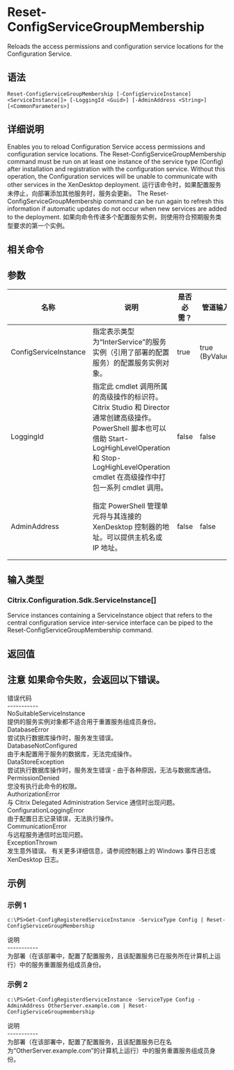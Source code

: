 # Reset-ConfigServiceGroupMembership

Reloads the access permissions and configuration service locations for the Configuration Service.

## 语法

    Reset-ConfigServiceGroupMembership [-ConfigServiceInstance] <ServiceInstance[]> [-LoggingId <Guid>] [-AdminAddress <String>] [<CommonParameters>]
    

## 详细说明

Enables you to reload Configuration Service access permissions and configuration service locations. The Reset-ConfigServiceGroupMembership command must be run on at least one instance of the service type (Config) after installation and registration with the configuration service. Without this operation, the Configuration services will be unable to communicate with other services in the XenDesktop deployment. 运行该命令时，如果配置服务未停止，向部署添加其他服务时，服务会更新。 The Reset-ConfigServiceGroupMembership command can be run again to refresh this information if automatic updates do not occur when new services are added to the deployment. 如果向命令传递多个配置服务实例，则使用符合预期服务类型要求的第一个实例。

## 相关命令

## 参数

| 名称                    | 说明                                                                                                                                                                     | 是否必需？ | 管道输入           | 默认值                                   |
| --------------------- | ---------------------------------------------------------------------------------------------------------------------------------------------------------------------- | ----- | -------------- | ------------------------------------- |
| ConfigServiceInstance | 指定表示类型为“InterService”的服务实例（引用了部署的配置服务）的配置服务实例对象。                                                                                                                       | true  | true (ByValue) |                                       |
| LoggingId             | 指定此 cmdlet 调用所属的高级操作的标识符。 Citrix Studio 和 Director 通常创建高级操作。 PowerShell 脚本也可以借助 Start-LogHighLevelOperation 和 Stop-LogHighLevelOperation cmdlet 在高级操作中打包一系列 cmdlet 调用。 | false | false          |                                       |
| AdminAddress          | 指定 PowerShell 管理单元将与其连接的 XenDesktop 控制器的地址。可以提供主机名或 IP 地址。                                                                                                             | false | false          | Localhost。一旦有 cmdlet 提供了某个值，此值将变为默认值。 |

## 输入类型

### Citrix.Configuration.Sdk.ServiceInstance[]  
Service instances containing a ServiceInstance object that refers to the central configuration service inter-service interface can be piped to the Reset-ConfigServiceGroupMembership command.

## 返回值

### 

## 注意 如果命令失败，会返回以下错误。  
错误代码  
\---\---\-----  
NoSuitableServiceInstance  
提供的服务实例对象都不适合用于重置服务组成员身份。  
DatabaseError  
尝试执行数据库操作时，服务发生错误。  
DatabaseNotConfigured  
由于未配置用于服务的数据库，无法完成操作。  
DataStoreException  
尝试执行数据库操作时，服务发生错误 - 由于各种原因，无法与数据库通信。  
PermissionDenied  
您没有执行此命令的权限。  
AuthorizationError  
与 Citrix Delegated Administration Service 通信时出现问题。  
ConfigurationLoggingError  
由于配置日志记录错误，无法执行操作。  
CommunicationError  
与远程服务通信时出现问题。  
ExceptionThrown  
发生意外错误。 有关更多详细信息，请参阅控制器上的 Windows 事件日志或 XenDesktop 日志。

## 示例

### 示例 1

    c:\PS>Get-ConfigRegisteredServiceInstance -ServiceType Config | Reset-ConfigServiceGroupMembership
    

说明  
\---\---\-----  
为部署（在该部署中，配置了配置服务，且该配置服务已在服务所在计算机上运行）中的服务重置服务组成员身份。

### 示例 2

    c:\PS>Get-ConfigRegisterdServiceInstance -ServiceType Config -AdminAddress OtherServer.example.com | Reset-ConfigServiceGroupmembership
    

说明  
\---\---\-----  
为部署（在该部署中，配置了配置服务，且该配置服务已在名为“OtherServer.example.com”的计算机上运行）中的服务重置服务组成员身份。